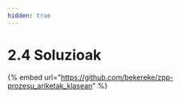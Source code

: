 ```yaml
---
hidden: true
---
```


# 2.4 Soluzioak



{% embed url="https://github.com/bekereke/zpp-prozesu_ariketak_klasean" %}
